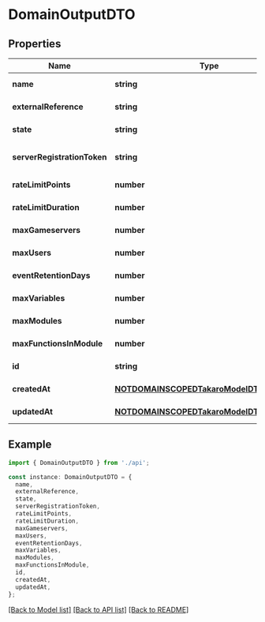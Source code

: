 # DomainOutputDTO

## Properties

| Name                        | Type                                                                                    | Description | Notes                             |
| --------------------------- | --------------------------------------------------------------------------------------- | ----------- | --------------------------------- |
| **name**                    | **string**                                                                              |             | [default to undefined]            |
| **externalReference**       | **string**                                                                              |             | [default to undefined]            |
| **state**                   | **string**                                                                              |             | [default to undefined]            |
| **serverRegistrationToken** | **string**                                                                              |             | [optional] [default to undefined] |
| **rateLimitPoints**         | **number**                                                                              |             | [default to undefined]            |
| **rateLimitDuration**       | **number**                                                                              |             | [default to undefined]            |
| **maxGameservers**          | **number**                                                                              |             | [default to undefined]            |
| **maxUsers**                | **number**                                                                              |             | [default to undefined]            |
| **eventRetentionDays**      | **number**                                                                              |             | [default to undefined]            |
| **maxVariables**            | **number**                                                                              |             | [default to undefined]            |
| **maxModules**              | **number**                                                                              |             | [default to undefined]            |
| **maxFunctionsInModule**    | **number**                                                                              |             | [default to undefined]            |
| **id**                      | **string**                                                                              |             | [default to undefined]            |
| **createdAt**               | [**NOTDOMAINSCOPEDTakaroModelDTOCreatedAt**](NOTDOMAINSCOPEDTakaroModelDTOCreatedAt.md) |             | [default to undefined]            |
| **updatedAt**               | [**NOTDOMAINSCOPEDTakaroModelDTOCreatedAt**](NOTDOMAINSCOPEDTakaroModelDTOCreatedAt.md) |             | [default to undefined]            |

## Example

```typescript
import { DomainOutputDTO } from './api';

const instance: DomainOutputDTO = {
  name,
  externalReference,
  state,
  serverRegistrationToken,
  rateLimitPoints,
  rateLimitDuration,
  maxGameservers,
  maxUsers,
  eventRetentionDays,
  maxVariables,
  maxModules,
  maxFunctionsInModule,
  id,
  createdAt,
  updatedAt,
};
```

[[Back to Model list]](../README.md#documentation-for-models) [[Back to API list]](../README.md#documentation-for-api-endpoints) [[Back to README]](../README.md)
